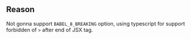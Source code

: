 ## Reason

Not gonna support `BABEL_8_BREAKING` option, using typescript for support forbidden of `>` after end of JSX tag.
